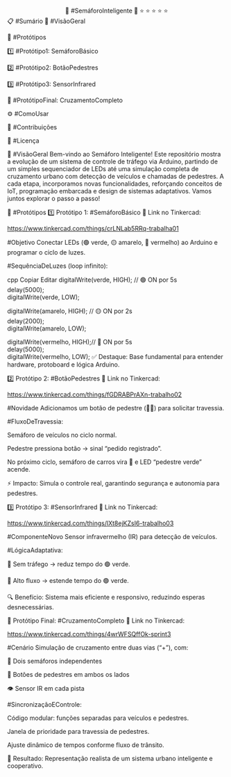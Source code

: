 <div align="center">
🚦 #SemáforoInteligente 🚦
⭐️ ⭐️ ⭐️ ⭐️ ⭐️

</div>
📋 #Sumário
🚀 #VisãoGeral

🔧 #Protótipos

1️⃣ #Protótipo1: SemáforoBásico

2️⃣ #Protótipo2: BotãoPedestres

3️⃣ #Protótipo3: SensorInfrared

🎯 #ProtótipoFinal: CruzamentoCompleto

⚙️ #ComoUsar

🤝 #Contribuições

📝 #Licença

🚀 #VisãoGeral
Bem-vindo ao Semáforo Inteligente! Este repositório mostra a evolução de um sistema de controle de tráfego via Arduino, partindo de um simples sequenciador de LEDs até uma simulação completa de cruzamento urbano com detecção de veículos e chamadas de pedestres. A cada etapa, incorporamos novas funcionalidades, reforçando conceitos de IoT, programação embarcada e design de sistemas adaptativos. Vamos juntos explorar o passo a passo!

🔧 #Protótipos
1️⃣ Protótipo 1: #SemáforoBásico
📌 Link no Tinkercad:

https://www.tinkercad.com/things/crLNLab5RRq-trabalha01

#Objetivo
Conectar LEDs (🟢 verde, 🟡 amarelo, 🔴 vermelho) ao Arduino e programar o ciclo de luzes.

#SequênciaDeLuzes (loop infinito):

cpp
Copiar
Editar
digitalWrite(verde, HIGH);   // 🟢 ON por 5s  
delay(5000);  
digitalWrite(verde, LOW);  

digitalWrite(amarelo, HIGH); // 🟡 ON por 2s  
delay(2000);  
digitalWrite(amarelo, LOW);  

digitalWrite(vermelho, HIGH);// 🔴 ON por 5s  
delay(5000);  
digitalWrite(vermelho, LOW);
✅ Destaque: Base fundamental para entender hardware, protoboard e lógica Arduino.

2️⃣ Protótipo 2: #BotãoPedestres
📌 Link no Tinkercad:

https://www.tinkercad.com/things/fGDRABPrAXn-trabalho02

#Novidade
Adicionamos um botão de pedestre (🚶‍♂️) para solicitar travessia.

#FluxoDeTravessia:

Semáforo de veículos no ciclo normal.

Pedestre pressiona botão → sinal “pedido registrado”.

No próximo ciclo, semáforo de carros vira 🔴 e LED “pedestre verde” acende.

⚡ Impacto: Simula o controle real, garantindo segurança e autonomia para pedestres.

3️⃣ Protótipo 3: #SensorInfrared
📌 Link no Tinkercad:

https://www.tinkercad.com/things/lXt8ejKZsI6-trabalho03

#ComponenteNovo
Sensor infravermelho (IR) para detecção de veículos.

#LógicaAdaptativa:

🌵 Sem tráfego → reduz tempo do 🟢 verde.

🚗 Alto fluxo → estende tempo do 🟢 verde.

🔍 Benefício: Sistema mais eficiente e responsivo, reduzindo esperas desnecessárias.

🎯 Protótipo Final: #CruzamentoCompleto
📌 Link no Tinkercad:

https://www.tinkercad.com/things/4wrWFSQffOk-sprint3

#Cenário
Simulação de cruzamento entre duas vias (“+”), com:

🚦 Dois semáforos independentes

🚶 Botões de pedestres em ambos os lados

👁️ Sensor IR em cada pista

#SincronizaçãoEControle:

Código modular: funções separadas para veículos e pedestres.

Janela de prioridade para travessia de pedestres.

Ajuste dinâmico de tempos conforme fluxo de trânsito.

🌟 Resultado: Representação realista de um sistema urbano inteligente e cooperativo.

